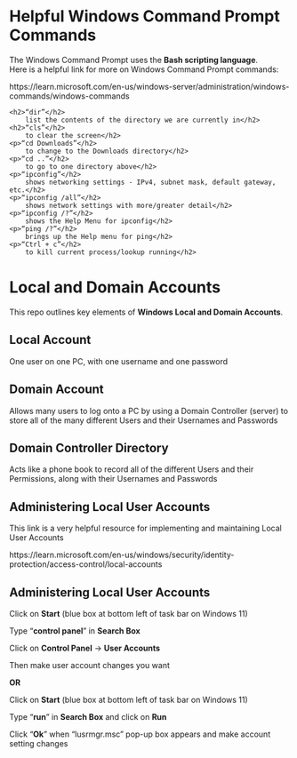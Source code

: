 <h1>Helpful Windows Command Prompt Commands</h1>
The Windows Command Prompt uses the <b>Bash scripting language</b>.<br/>
  	Here is a helpful link for more on Windows Command Prompt commands:</p>
  <p>https://learn.microsoft.com/en-us/windows-server/administration/windows-commands/windows-commands</p>

	<h2>“dir”</h2> 
  		list the contents of the directory we are currently in</h2>
	<h2>“cls”</h2>
 		to clear the screen</h2>
	<p>“cd Downloads”</h2> 
 		to change to the Downloads directory</h2>
	<p>“cd ..”</h2>
 		to go to one directory above</h2>
	<p>“ipconfig”</h2> 
 		shows networking settings - IPv4, subnet mask, default gateway, etc.</h2>
	<p>“ipconfig /all”</h2>
 		shows network settings with more/greater detail</h2>
	<p>“ipconfig /?”</h2>
 		shows the Help Menu for ipconfig</h2>
	<p>“ping /?”</h2>
 		brings up the Help menu for ping</h2>
	<p>“Ctrl + c”</h2>
 		to kill current process/lookup running</h2>


<h1>Local and Domain Accounts</h1>
This repo outlines key elements of <b>Windows Local and Domain Accounts</b>.<br/>
	<h2>Local Account</h2> 
 		One user on one PC, with one username and one password</h2>
	<h2>Domain Account</h2> 
 		Allows many users to log onto a PC by using a Domain Controller (server) to store all of the many different Users and their Usernames and Passwords</h2>
	<h2>Domain Controller Directory</h2> 
 		Acts like a phone book to record all of the different Users and their Permissions, along with their Usernames and Passwords</h2>
	<h2>Administering Local User Accounts</h2>	
 		This link is a very helpful resource for implementing and maintaining Local User Accounts</h2>
   		<p>https://learn.microsoft.com/en-us/windows/security/identity-protection/access-control/local-accounts</p>
	<h2>Administering Local User Accounts</h2>
		<p>Click on <b>Start</b> (blue box at bottom left of task bar on Windows 11)</p>
		<p>Type “<b>control panel</b>” in <b>Search Box</b></p>
		<p>Click on <b>Control Panel</b> -> <b>User Accounts</b></p>
		<p>Then make user account changes you want</p>
    	<b><p>OR</b></p>
		<p>Click on <b>Start</b> (blue box at bottom left of task bar on Windows 11)</p>
		<p>Type “<b>run</b>” in <b>Search Box</b> and click on <b>Run</b></p>
		<p>Click “<b>Ok</b>” when “lusrmgr.msc” pop-up box appears and make account setting changes</p>

  


